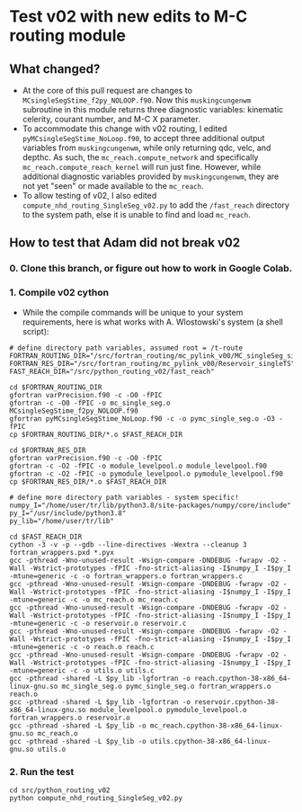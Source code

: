 # Test v02 with new edits to M-C routing module
## What changed?
- At the core of this pull request are changes to `MCsingleSegStime_f2py_NOLOOP.f90`. Now this `muskingcungenwm` subroutine in this module returns three diagnostic variables: kinematic celerity, courant number, and M-C X parameter. 
- To accommodate this change with v02 routing, I edited `pyMCsingleSegStime_NoLoop.f90`, to accept three additional output variables from `muskingcungenwm`, while only returning qdc, velc, and depthc. As such, the `mc_reach.compute_network` and specifically `mc_reach.compute_reach_kernel` will run just fine. However, while additional diagnostic variables provided by `muskingcungenwm`, they are not yet "seen" or made available to the `mc_reach`.
- To allow testing of v02, I also edited `compute_nhd_routing_SingleSeg_v02.py` to add the `/fast_reach` directory to the system path, else it is unable to find and load `mc_reach`.

## How to test that Adam did not break v02
### 0. Clone this branch, or figure out how to work in Google Colab.
### 1. Compile v02 cython
- While the compile commands will be unique to your system requirements, here is what works with A. Wlostowski's system (a shell script):

```
# define directory path variables, assumed root = /t-route
FORTRAN_ROUTING_DIR="/src/fortran_routing/mc_pylink_v00/MC_singleSeg_singleTS"
FORTRAN_RES_DIR="/src/fortran_routing/mc_pylink_v00/Reservoir_singleTS"
FAST_REACH_DIR="/src/python_routing_v02/fast_reach"

cd $FORTRAN_ROUTING_DIR
gfortran varPrecision.f90 -c -O0 -fPIC
gfortran -c -O0 -fPIC -o mc_single_seg.o MCsingleSegStime_f2py_NOLOOP.f90
gfortran pyMCsingleSegStime_NoLoop.f90 -c -o pymc_single_seg.o -O3 -fPIC
cp $FORTRAN_ROUTING_DIR/*.o $FAST_REACH_DIR 

cd $FORTRAN_RES_DIR
gfortran varPrecision.f90 -c -O0 -fPIC
gfortran -c -O2 -fPIC -o module_levelpool.o module_levelpool.f90
gfortran -c -O2 -fPIC -o pymodule_levelpool.o pymodule_levelpool.f90
cp $FORTRAN_RES_DIR/*.o $FAST_REACH_DIR 

# define more directory path variables - system specific!
numpy_I="/home/user/tr/lib/python3.8/site-packages/numpy/core/include"
py_I="/usr/include/python3.8"
py_lib="/home/user/tr/lib"

cd $FAST_REACH_DIR
cython -3 -v -p --gdb --line-directives -Wextra --cleanup 3 fortran_wrappers.pxd *.pyx
gcc -pthread -Wno-unused-result -Wsign-compare -DNDEBUG -fwrapv -O2 -Wall -Wstrict-prototypes -fPIC -fno-strict-aliasing -I$numpy_I -I$py_I -mtune=generic -c -o fortran_wrappers.o fortran_wrappers.c
gcc -pthread -Wno-unused-result -Wsign-compare -DNDEBUG -fwrapv -O2 -Wall -Wstrict-prototypes -fPIC -fno-strict-aliasing -I$numpy_I -I$py_I -mtune=generic -c -o mc_reach.o mc_reach.c
gcc -pthread -Wno-unused-result -Wsign-compare -DNDEBUG -fwrapv -O2 -Wall -Wstrict-prototypes -fPIC -fno-strict-aliasing -I$numpy_I -I$py_I -mtune=generic -c -o reservoir.o reservoir.c
gcc -pthread -Wno-unused-result -Wsign-compare -DNDEBUG -fwrapv -O2 -Wall -Wstrict-prototypes -fPIC -fno-strict-aliasing -I$numpy_I -I$py_I -mtune=generic -c -o reach.o reach.c
gcc -pthread -Wno-unused-result -Wsign-compare -DNDEBUG -fwrapv -O2 -Wall -Wstrict-prototypes -fPIC -fno-strict-aliasing -I$numpy_I -I$py_I -mtune=generic -c -o utils.o utils.c
gcc -pthread -shared -L $py_lib -lgfortran -o reach.cpython-38-x86_64-linux-gnu.so mc_single_seg.o pymc_single_seg.o fortran_wrappers.o reach.o
gcc -pthread -shared -L $py_lib -lgfortran -o reservoir.cpython-38-x86_64-linux-gnu.so module_levelpool.o pymodule_levelpool.o fortran_wrappers.o reservoir.o
gcc -pthread -shared -L $py_lib -o mc_reach.cpython-38-x86_64-linux-gnu.so mc_reach.o
gcc -pthread -shared -L $py_lib -o utils.cpython-38-x86_64-linux-gnu.so utils.o

```

### 2. Run the test 

```
cd src/python_routing_v02
python compute_nhd_routing_SingleSeg_v02.py
```